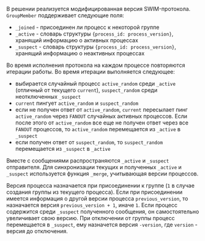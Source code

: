 В решении реализуется модифицированная версия SWIM-протокола. `GroupMember` поддерживает следующие поля:
- `_joined` - присоединен ли процесс к некоторой группе
- `_active` - словарь структуры `{process_id: process_version}`, хранящий информацию о активных процессах
- `_suspect` - словарь структуры `{process_id: process_version}`, хранящий информацию о неактивных процессах
  
Во время исполнения протокола на каждом процессе повторяются итерации работы. Во время итерации  выполняется следующее:
- выбирается случайный процесс `active_random` среди `_active` (отличный от текущего `current`), `suspect_random` среди неотключенных `_suspect`
- `current` пингует `active_random` и `suspect_random`
- если не получен ответ от `active_random`, `current` пересылает пинг `active_random` через `FANOUT` случайных активных процессов. Если после этого от `active_random` все еще не получен ответ через все `FANOUT` процессов, то `active_random` перемещается из `_active` в `_suspect`
- если получен ответ от `suspect_random`, то `suspect_random` перемещается из `_suspect` в `_active`

Вместе с сообщениями распространяются `_active` и `_suspect` отправителя. Для синхронизации текущих и полученных `_active` и `_suspect` используется функция `_merge`, учитывающая версии процессов. 

Версия процесса назначается при присоединении к группе (`1` в случае создания группы из текущего процесса). Если при присоединении имеется информация о другой версии процесса `previous_version`, то назначается версия `previous_version + 1`, иначе `1`. Если процесс содержится среди `_suspect` полученного сообщения, он самостоятельно увеличивает свою версию. При отключении от группы процесс перемещается в `_suspect`, ему назначется версия `-version`, где `version` - версия до отключения.